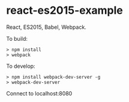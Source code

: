 # react-es2015-example
React, ES2015, Babel, Webpack.

To build:

```
> npm install
> webpack
```

To develop:

```
> npm install webpack-dev-server -g
> webpack-dev-server
```

Connect to localhost:8080
